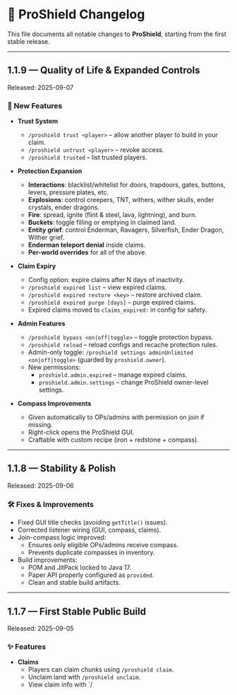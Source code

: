 # 📜 ProShield Changelog

This file documents all notable changes to **ProShield**, starting from the first stable release.

---

## **1.1.9 — Quality of Life & Expanded Controls**
Released: 2025-09-07

### 🔑 New Features
- **Trust System**
  - `/proshield trust <player>` – allow another player to build in your claim.  
  - `/proshield untrust <player>` – revoke access.  
  - `/proshield trusted` – list trusted players.

- **Protection Expansion**
  - **Interactions**: blacklist/whitelist for doors, trapdoors, gates, buttons, levers, pressure plates, etc.  
  - **Explosions**: control creepers, TNT, withers, wither skulls, ender crystals, ender dragons.  
  - **Fire**: spread, ignite (flint & steel, lava, lightning), and burn.  
  - **Buckets**: toggle filling or emptying in claimed land.  
  - **Entity grief**: control Enderman, Ravagers, Silverfish, Ender Dragon, Wither grief.  
  - **Enderman teleport denial** inside claims.  
  - **Per-world overrides** for all of the above.

- **Claim Expiry**
  - Config option: expire claims after N days of inactivity.  
  - `/proshield expired list` – view expired claims.  
  - `/proshield expired restore <key>` – restore archived claim.  
  - `/proshield expired purge [days]` – purge expired claims.  
  - Expired claims moved to `claims_expired:` in config for safety.

- **Admin Features**
  - `/proshield bypass <on|off|toggle>` – toggle protection bypass.  
  - `/proshield reload` – reload configs and recache protection rules.  
  - Admin-only toggle: `/proshield settings adminUnlimited <on|off|toggle>` (guarded by `proshield.owner`).  
  - New permissions:
    - `proshield.admin.expired` – manage expired claims.  
    - `proshield.admin.settings` – change ProShield owner-level settings.

- **Compass Improvements**
  - Given automatically to OPs/admins with permission on join if missing.  
  - Right-click opens the ProShield GUI.  
  - Craftable with custom recipe (iron + redstone + compass).

---

## **1.1.8 — Stability & Polish**
Released: 2025-09-06

### 🛠 Fixes & Improvements
- Fixed GUI title checks (avoiding `getTitle()` issues).  
- Corrected listener wiring (GUI, compass, claims).  
- Join-compass logic improved:
  - Ensures only eligible OPs/admins receive compass.  
  - Prevents duplicate compasses in inventory.  
- Build improvements:
  - POM and JitPack locked to Java 17.
  - Paper API properly configured as `provided`.  
  - Clean and stable build artifacts.

---

## **1.1.7 — First Stable Public Build**
Released: 2025-09-05

### ✨ Features
- **Claims**
  - Players can claim chunks using `/proshield claim`.  
  - Unclaim land with `/proshield unclaim`.  
  - View claim info with `/

